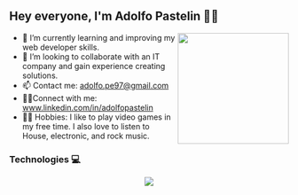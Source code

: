 ## Hey everyone, I'm Adolfo Pastelin 👋🏻

<img align="right" src="https://i.postimg.cc/pr6WqTgt/code-developer.gif" width="200">

- 🌱 I’m currently learning and improving my web developer skills.
- 🎯 I’m looking to collaborate with an IT company and gain experience creating solutions.
- 📫 Contact me: adolfo.pe97@gmail.com
- 🤝🏻Connect with me: www.linkedin.com/in/adolfopastelin
- 🤙🏻 Hobbies: I like to play video games in my free time. I also love to listen to House, electronic, and rock music.

### Technologies 💻

<p align="center">
  <a href="https://skillicons.dev">
    <img src="https://skillicons.dev/icons?i=html,css,sass,tailwind,gulp,vite,js,ts,react,firebase,git,github,mysql,php,laravel,bash,linux,md&perline=6" />
  </a>
</p>
